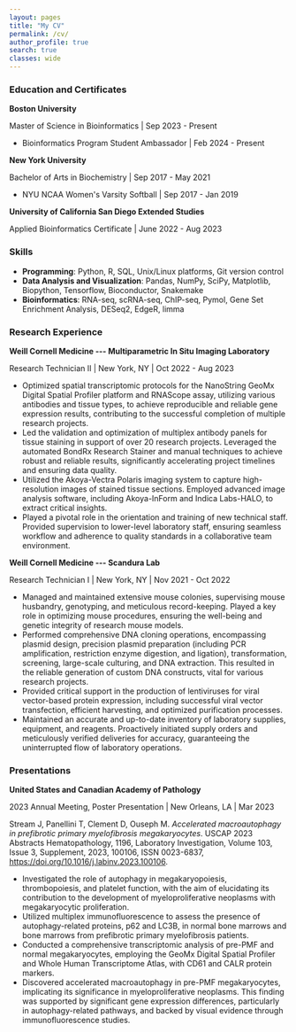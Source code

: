 ```yaml
---
layout: pages
title: "My CV"
permalink: /cv/
author_profile: true
search: true
classes: wide
---
```


### Education and Certificates ###

**Boston University**
 
Master of Science in Bioinformatics \| Sep 2023 - Present

- Bioinformatics Program Student Ambassador \| Feb 2024 - Present

**New York University**

Bachelor of Arts in Biochemistry \| Sep 2017 - May 2021

- NYU NCAA Women's Varsity Softball \| Sep 2017 - Jan 2019

**University of California San Diego Extended Studies**

Applied Bioinformatics Certificate \| June 2022 - Aug 2023

### Skills ###
- **Programming**: Python, R, SQL, Unix/Linux platforms, Git version control
- **Data Analysis and Visualization**: Pandas, NumPy, SciPy, Matplotlib, Biopython, Tensorflow, Bioconductor, Snakemake
- **Bioinformatics**: RNA-seq, scRNA-seq, ChIP-seq, Pymol, Gene Set Enrichment Analysis, DESeq2, EdgeR, limma

### Research Experience ###

**Weill Cornell Medicine --- Multiparametric In Situ Imaging Laboratory**

Research Technician II \| New York, NY \| Oct 2022 - Aug 2023
 
- Optimized spatial transcriptomic protocols for the NanoString GeoMx Digital Spatial Profiler platform and RNAScope assay, utilizing various antibodies and tissue types, to achieve reproducible and reliable gene expression results, contributing to the successful completion of multiple research projects.
- Led the validation and optimization of multiplex antibody panels for tissue staining in support of over 20 research projects. Leveraged the automated BondRx Research Stainer and manual techniques to achieve robust and reliable results, significantly accelerating project timelines and ensuring data quality.
- Utilized the Akoya-Vectra Polaris imaging system to capture high-resolution images of stained tissue sections. Employed advanced image analysis software, including Akoya-InForm and Indica Labs-HALO, to extract critical insights.
- Played a pivotal role in the orientation and training of new technical staff. Provided supervision to lower-level laboratory staff, ensuring seamless workflow and adherence to quality standards in a collaborative team environment.

**Weill Cornell Medicine --- Scandura Lab**

Research Technician I \| New York, NY \| Nov 2021 - Oct 2022

- Managed and maintained extensive mouse colonies, supervising mouse husbandry, genotyping, and meticulous record-keeping. Played a key role in optimizing mouse procedures, ensuring the well-being and genetic integrity of research mouse models.
- Performed comprehensive DNA cloning operations, encompassing plasmid design, precision plasmid preparation (including PCR amplification, restriction enzyme digestion, and ligation), transformation, screening, large-scale culturing, and DNA extraction. This resulted in the reliable generation of custom DNA constructs, vital for various research projects.
- Provided critical support in the production of lentiviruses for viral vector-based protein expression, including successful viral vector transfection, efficient harvesting, and optimized purification processes.
- Maintained an accurate and up-to-date inventory of laboratory supplies, equipment, and reagents. Proactively initiated supply orders and meticulously verified deliveries for accuracy, guaranteeing the uninterrupted flow of laboratory operations.

### Presentations ###
 
**United States and Canadian Academy of Pathology**

2023 Annual Meeting, Poster Presentation \| New Orleans, LA \| Mar 2023

Stream J, Panellini T, Clement D, Ouseph M. *Accelerated macroautophagy in prefibrotic primary myelofibrosis megakaryocytes*. USCAP 2023 Abstracts Hematopathology, 1196, Laboratory Investigation, Volume 103, Issue 3, Supplement, 2023, 100106, ISSN 0023-6837, https://doi.org/10.1016/j.labinv.2023.100106.
 
- Investigated the role of autophagy in megakaryopoiesis, thrombopoiesis, and platelet function, with the aim of elucidating its contribution to the development of myeloproliferative neoplasms with megakaryocytic proliferation.
- Utilized multiplex immunofluorescence to assess the presence of autophagy-related proteins, p62 and LC3B, in normal bone marrows and bone marrows from prefibrotic primary myelofibrosis patients.
- Conducted a comprehensive transcriptomic analysis of pre-PMF and normal megakaryocytes, employing the GeoMx Digital Spatial Profiler and Whole Human Transcriptome Atlas, with CD61 and CALR protein markers.
- Discovered accelerated macroautophagy in pre-PMF megakaryocytes, implicating its significance in myeloproliferative neoplasms. This finding was supported by significant gene expression differences, particularly in autophagy-related pathways, and backed by visual evidence through immunofluorescence studies.
 


[MyLinkedIn]: https://www.linkedin.com/in/jstream11
[GitHub]: https://github.com/jstream11
